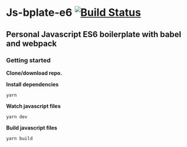 # Js-bplate-e6 [![Build Status](https://travis-ci.org/JhonM/js-bplate-e6.svg?branch=master)](https://travis-ci.org/JhonM/js-bplate-e6)

## Personal Javascript ES6 boilerplate with babel and webpack

### Getting started

**Clone/download repo.**

**Install dependencies**

```yarn```

**Watch javascript files**

```yarn dev```

**Build javascript files**

```yarn build```
